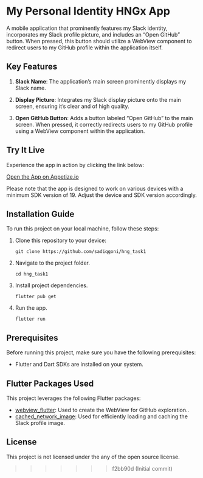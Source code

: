 
# My Personal Identity HNGx App

 A mobile application that prominently features my Slack identity, incorporates my Slack profile picture, and includes an “Open GitHub” button. When pressed, this button should utilize a WebView component to redirect users to my GitHub profile within the application itself.

## Key Features

1. **Slack Name**: The application’s main screen prominently displays my Slack name.

2. **Display Picture**: Integrates my Slack display picture onto the main screen, ensuring it’s clear and of high quality.

3. **Open GitHub Button**: Adds a button labeled “Open GitHub” to the main screen. When pressed, it correctly redirects users to my GitHub profile using a WebView component within the application.

## Try It Live

Experience the app in action by clicking the link below:
  
  [Open the App on Appetize.io](https://appetize.io/app/boh7jdden3wzjry4s6tnbkcsai?device=pixel4&osVersion=11.0&scale=75)


Please note that the app is designed to work on various devices with a minimum SDK version of 19. Adjust the device and SDK version accordingly.
## Installation Guide


To run this project on your local machine, follow these steps:

1. Clone this repository to your device:
 
       git clone https://github.com/sadiqgoni/hng_task1
3. Navigate to the project folder.

       cd hng_task1
4. Install project dependencies.

       flutter pub get

5. Run the app.

       flutter run

## Prerequisites

Before running this project, make sure you have the following prerequisites:

- Flutter and Dart SDKs are installed on your system.

## Flutter Packages Used

This project leverages the following Flutter packages:

- [webview_flutter](https://pub.dev/packages/webview_flutter): Used to create the WebView for GitHub exploration..
- [cached_network_image](https://pub.dev/packages/cached_network_image): Used for efficiently loading and caching the Slack profile image.

## License

This project is not licensed under the any of the open source license.


>>>>>>> f2bb90d (Initial commit)
